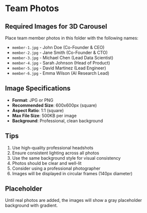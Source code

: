# Team Photos

## Required Images for 3D Carousel

Place team member photos in this folder with the following names:

- `member-1.jpg` - John Doe (Co-Founder & CEO)
- `member-2.jpg` - Jane Smith (Co-Founder & CTO)
- `member-3.jpg` - Michael Chen (Lead Data Scientist)
- `member-4.jpg` - Sarah Johnson (Head of Product)
- `member-5.jpg` - David Martinez (Lead Engineer)
- `member-6.jpg` - Emma Wilson (AI Research Lead)

## Image Specifications

- **Format**: JPG or PNG
- **Recommended Size**: 600x600px (square)
- **Aspect Ratio**: 1:1 (square)
- **Max File Size**: 500KB per image
- **Background**: Professional, clean background

## Tips

1. Use high-quality professional headshots
2. Ensure consistent lighting across all photos
3. Use the same background style for visual consistency
4. Photos should be clear and well-lit
5. Consider using a professional photographer
6. Images will be displayed in circular frames (140px diameter)

## Placeholder

Until real photos are added, the images will show a gray placeholder background with gradient.
